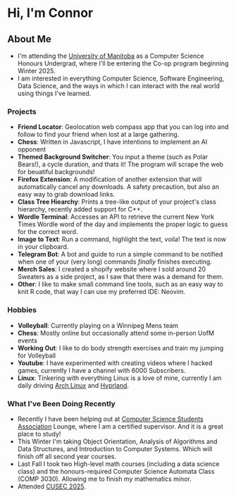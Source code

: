 # Hi, I'm Connor 

## About Me 
- I'm attending the [University of Manitoba](https://www.umanitoba.ca/) as a Computer Science Honours Undergrad, where I'll be entering the Co-op program beginning Winter 2025.
- I am interested in everything Computer Science, Software Engineering, Data Science, and the ways in which I can interact with the real world using things I've learned.

### Projects 
- **Friend Locator**: Geolocation web compass app that you can log into and follow to find your friend when lost at a large gathering.
- **Chess**: Written in Javascript, I have intentions to implement an AI opponent
- **Themed Background Switcher**: You input a theme (such as Polar Bears!), a cycle duration, and thats it! The program will scrape the web for beuatiful backgrounds!
- **Firefox Extension**: A modification of another extension that will automatically cancel any downloads. A safety precaution, but also an easy way to grab download links.
- **Class Tree Hiearchy**: Prints a tree-like output of your project's class hierarchy, recently added support for C++.
- **Wordle Terminal**: Accesses an API to retrieve the current New York Times Wordle word of the day and implements the proper logic to guess for the correct word.
- **Image to Text**: Run a command, highlight the text, voila! The text is now in your clipboard.
- **Telegram Bot**: A bot and guide to run a simple command to be notified when one of your (very long) commands *finally* finishes executing.
- **Merch Sales**: I created a shopify website where I sold around 20 Sweaters as a side project, as I saw that there was a demand for them.
- **Other**: I like to make small command line tools, such as an easy way to knit R code, that way I can use my preferred IDE: Neovim.

### Hobbies 
- **Volleyball**:  Currently playing on a Winnipeg Mens team
- **Chess**: Mostly online but occasionally attend some in-person UofM events
- **Working Out**: I like to do body strength exercises and train my jumping for Volleyball
- **Youtube**: I have experimented with creating videos where I hacked games, currently I have a channel with 6000 Subscribers.
- **Linux**: Tinkering with everything Linux is a love of mine, currently I am daily driving [Arch Linux](https://archlinux.org/) and [Hyprland](https://hyprland.org/).

### What I've Been Doing Recently 
- Recently I have been helping out at [Computer Science Students Association](https://www.umanitobacssa.ca/) Lounge, where I am a certified supervisor. And it is a great place to study!
- This Winter I'm taking Object Orientation, Analysis of Algorithms and Data Structures, and Introduction to Computer Systems. Which will finish off all second year courses.
- Last Fall I took two High-level math courses (including a data science class) and the honours-required Computer Science Automata Class (COMP 3030). Allowing me to finish my mathematics minor.
- Attended [CUSEC 2025](https://2025.cusec.net/). 
